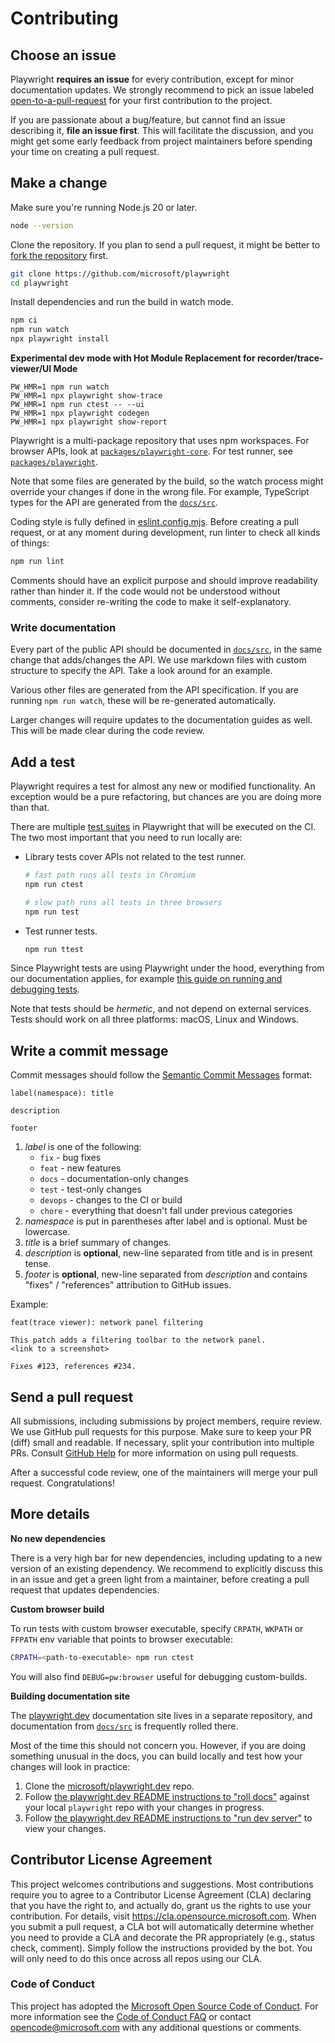 # Contributing

## Choose an issue

Playwright **requires an issue** for every contribution, except for minor documentation updates. We strongly recommend
to pick an issue
labeled [open-to-a-pull-request](https://github.com/microsoft/playwright/issues?q=is%3Aissue%20state%3Aopen%20label%3Aopen-to-a-pull-request)
for your first contribution to the project.

If you are passionate about a bug/feature, but cannot find an issue describing it, **file an issue first**. This will
facilitate the discussion, and you might get some early feedback from project maintainers before spending your time on
creating a pull request.

## Make a change

Make sure you're running Node.js 20 or later.
```bash
node --version
```

Clone the repository. If you plan to send a pull request, it might be better to [fork the repository](https://docs.github.com/en/pull-requests/collaborating-with-pull-requests/working-with-forks/fork-a-repo) first.
```bash
git clone https://github.com/microsoft/playwright
cd playwright
```

Install dependencies and run the build in watch mode.
```bash
npm ci
npm run watch
npx playwright install
```

**Experimental dev mode with Hot Module Replacement for recorder/trace-viewer/UI Mode**

```
PW_HMR=1 npm run watch
PW_HMR=1 npx playwright show-trace
PW_HMR=1 npm run ctest -- --ui
PW_HMR=1 npx playwright codegen
PW_HMR=1 npx playwright show-report
```

Playwright is a multi-package repository that uses npm workspaces. For browser APIs, look at [`packages/playwright-core`](https://github.com/microsoft/playwright/blob/main/packages/playwright-core). For test runner, see [`packages/playwright`](https://github.com/microsoft/playwright/blob/main/packages/playwright).

Note that some files are generated by the build, so the watch process might override your changes if done in the wrong file. For example, TypeScript types for the API are generated from the [`docs/src`](https://github.com/microsoft/playwright/blob/main/docs/src).

Coding style is fully defined in [eslint.config.mjs](https://github.com/microsoft/playwright/blob/main/eslint.config.mjs). Before creating a pull request, or at any moment during development, run linter to check all kinds of things:
  ```bash
  npm run lint
  ```

Comments should have an explicit purpose and should improve readability rather than hinder it. If the code would not be understood without comments, consider re-writing the code to make it self-explanatory.

### Write documentation

Every part of the public API should be documented in [`docs/src`](https://github.com/microsoft/playwright/blob/main/docs/src), in the same change that adds/changes the API. We use markdown files with custom structure to specify the API. Take a look around for an example.

Various other files are generated from the API specification. If you are running `npm run watch`, these will be re-generated automatically.

Larger changes will require updates to the documentation guides as well. This will be made clear during the code review.

## Add a test

Playwright requires a test for almost any new or modified functionality. An exception would be a pure refactoring, but chances are you are doing more than that.

There are multiple [test suites](https://github.com/microsoft/playwright/blob/main/tests) in Playwright that will be executed on the CI. The two most important that you need to run locally are:

- Library tests cover APIs not related to the test runner.
  ```bash
  # fast path runs all tests in Chromium
  npm run ctest

  # slow path runs all tests in three browsers
  npm run test

- Test runner tests.
  ```bash
  npm run ttest
  ```

Since Playwright tests are using Playwright under the hood, everything from our documentation applies, for example [this guide on running and debugging tests](https://playwright.dev/docs/running-tests#running-tests).

Note that tests should be *hermetic*, and not depend on external services. Tests should work on all three platforms: macOS, Linux and Windows.

## Write a commit message

Commit messages should follow the [Semantic Commit Messages](https://www.conventionalcommits.org/en/v1.0.0/) format:

```
label(namespace): title

description

footer
```

1. *label* is one of the following:
    - `fix` - bug fixes
    - `feat` - new features
    - `docs` - documentation-only changes
    - `test` - test-only changes
    - `devops` - changes to the CI or build
    - `chore` - everything that doesn't fall under previous categories
2. *namespace* is put in parentheses after label and is optional. Must be lowercase.
3. *title* is a brief summary of changes.
4. *description* is **optional**, new-line separated from title and is in present tense.
5. *footer* is **optional**, new-line separated from *description* and contains "fixes" / "references" attribution to GitHub issues.

Example:

```
feat(trace viewer): network panel filtering

This patch adds a filtering toolbar to the network panel.
<link to a screenshot>

Fixes #123, references #234.
```

## Send a pull request

All submissions, including submissions by project members, require review. We use GitHub pull requests for this purpose.
Make sure to keep your PR (diff) small and readable. If necessary, split your contribution into multiple PRs.
Consult [GitHub Help](https://help.github.com/articles/about-pull-requests/) for more information on using pull requests.

After a successful code review, one of the maintainers will merge your pull request. Congratulations!

## More details

**No new dependencies**

There is a very high bar for new dependencies, including updating to a new version of an existing dependency. We recommend to explicitly discuss this in an issue and get a green light from a maintainer, before creating a pull request that updates dependencies.

**Custom browser build**

To run tests with custom browser executable, specify `CRPATH`, `WKPATH` or `FFPATH` env variable that points to browser executable:
```bash
CRPATH=<path-to-executable> npm run ctest
```

You will also find `DEBUG=pw:browser` useful for debugging custom-builds.

**Building documentation site**

The [playwright.dev](https://playwright.dev/) documentation site lives in a separate repository, and documentation from [`docs/src`](https://github.com/microsoft/playwright/blob/main/docs/src) is frequently rolled there.

Most of the time this should not concern you. However, if you are doing something unusual in the docs, you can build locally and test how your changes will look in practice:
1. Clone the [microsoft/playwright.dev](https://github.com/microsoft/playwright.dev) repo.
1. Follow [the playwright.dev README instructions to "roll docs"](https://github.com/microsoft/playwright.dev/#roll-docs) against your local `playwright` repo with your changes in progress.
1. Follow [the playwright.dev README instructions to "run dev server"](https://github.com/microsoft/playwright.dev/#run-dev-server) to view your changes.

## Contributor License Agreement

This project welcomes contributions and suggestions.  Most contributions require you to agree to a
Contributor License Agreement (CLA) declaring that you have the right to, and actually do, grant us
the rights to use your contribution. For details, visit https://cla.opensource.microsoft.com.
When you submit a pull request, a CLA bot will automatically determine whether you need to provide
a CLA and decorate the PR appropriately (e.g., status check, comment). Simply follow the instructions
provided by the bot. You will only need to do this once across all repos using our CLA.

### Code of Conduct

This project has adopted the [Microsoft Open Source Code of Conduct](https://opensource.microsoft.com/codeofconduct/).
For more information see the [Code of Conduct FAQ](https://opensource.microsoft.com/codeofconduct/faq/) or
contact [opencode@microsoft.com](mailto:opencode@microsoft.com) with any additional questions or comments.

